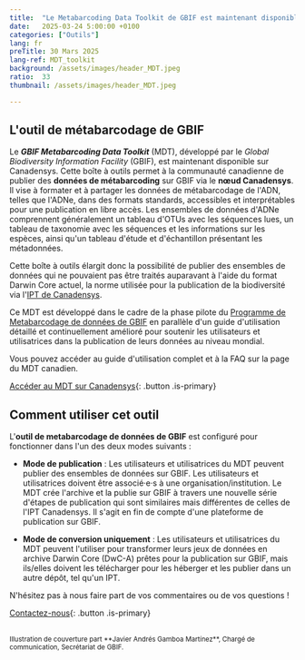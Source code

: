 ```yaml
---
title:  "Le Metabarcoding Data Toolkit de GBIF est maintenant disponible sur Canadensys"
date:   2025-03-24 5:00:00 +0100
categories: ["Outils"]
lang: fr
preTitle: 30 Mars 2025
lang-ref: MDT_toolkit
background: /assets/images/header_MDT.jpeg
ratio:  33
thumbnail: /assets/images/header_MDT.jpeg

---
```


## L'outil de métabarcodage de GBIF

Le **_GBIF Metabarcoding Data Toolkit_** (MDT), développé par le *Global Biodiversity Information Facility* (GBIF), est maintenant disponible sur Canadensys. Cette boîte à outils permet à la communauté canadienne de publier des **données de métabarcoding** sur GBIF via le **nœud Canadensys**. Il vise à formater et à partager les données de métabarcodage de l'ADN, telles que l'ADNe, dans des formats standards, accessibles et interprétables pour une publication en libre accès. Les ensembles de données d'ADNe comprennent généralement un tableau d'OTUs avec les séquences lues, un tableau de taxonomie avec les séquences et les informations sur les espèces, ainsi qu'un tableau d'étude et d'échantillon présentant les métadonnées.

Cette boîte à outils élargit donc la possibilité de publier des ensembles de données qui ne pouvaient pas être traités auparavant à l'aide du format Darwin Core actuel, la norme utilisée pour la publication de la biodiversité via l'[IPT de Canadensys](https://data.canadensys.net/ipt/).


Ce MDT est développé dans le cadre de la phase pilote du [Programme de Metabarcodage de données de GBIF](https://www.gbif.org/metabarcoding) en parallèle d'un guide d'utilisation détaillé et continuellement amélioré pour soutenir les utilisateurs et utilisatrices dans la publication de leurs données au niveau mondial.

Vous pouvez accéder au guide d'utilisation complet et à la FAQ sur la page du MDT canadien.

[Accéder au MDT sur Canadensys](https://mdt.canadensys.net/){: .button .is-primary}



## Comment utiliser cet outil

L'**outil de metabarcodage de données de GBIF** est configuré pour fonctionner dans l'un des deux modes suivants :

* **Mode de publication** : Les utilisateurs et utilisatrices du MDT peuvent publier des ensembles de données sur GBIF. Les utilisateurs et utilisatrices doivent être associé·e·s à une organisation/institution. Le MDT crée l'archive et la publie sur GBIF à travers une nouvelle série d'étapes de publication qui sont similaires mais différentes de celles de l'IPT Canadensys. Il s'agit en fin de compte d'une plateforme de publication sur GBIF.

* **Mode de conversion uniquement** : Les utilisateurs et utilisatrices du MDT peuvent l'utiliser pour transformer leurs jeux de données en archive Darwin Core (DwC-A) prêtes pour la publication sur GBIF, mais ils/elles doivent les télécharger pour les héberger et les publier dans un autre dépôt, tel qu'un IPT.

N'hésitez pas à nous faire part de vos commentaires ou de vos questions !


[Contactez-nous](mailto:canadensys.network@gmail.com){: .button .is-primary}

<br>

<small>
Illustration de couverture part **Javier Andrés Gamboa Martínez**, Chargé de communication, Secrétariat de GBIF.
</small>






